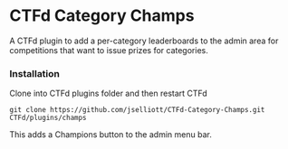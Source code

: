 # CTFd Category Champs
A CTFd plugin to add a per-category leaderboards to the admin area for competitions that want to issue prizes for categories.

### Installation

Clone into CTFd plugins folder and then restart CTFd

```git clone https://github.com/jselliott/CTFd-Category-Champs.git CTFd/plugins/champs```

This adds a Champions button to the admin menu bar.
